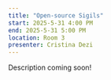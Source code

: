 ```yaml
---
title: "Open-source Sigils"
start: 2025-5-31 4:00 PM
end: 2025-5-31 5:00 PM
location: Room 3
presenter: Cristina Dezi
---
```


Description coming soon!

